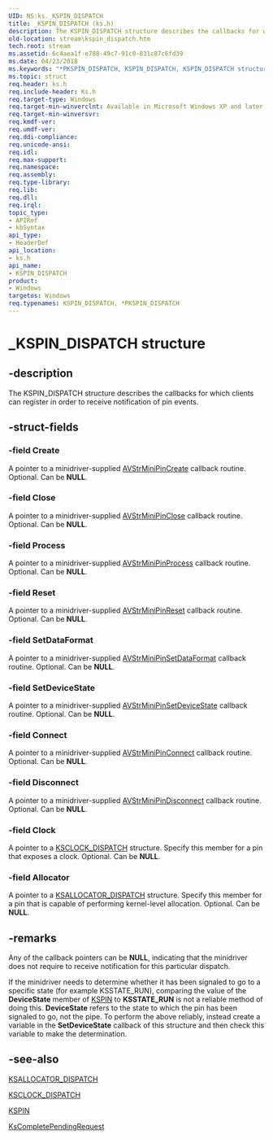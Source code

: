 ```yaml
---
UID: NS:ks._KSPIN_DISPATCH
title: _KSPIN_DISPATCH (ks.h)
description: The KSPIN_DISPATCH structure describes the callbacks for which clients can register in order to receive notification of pin events.
old-location: stream\kspin_dispatch.htm
tech.root: stream
ms.assetid: 6c4aea1f-e788-49c7-91c0-831c87c6fd39
ms.date: 04/23/2018
ms.keywords: "*PKSPIN_DISPATCH, KSPIN_DISPATCH, KSPIN_DISPATCH structure [Streaming Media Devices], PKSPIN_DISPATCH, PKSPIN_DISPATCH structure pointer [Streaming Media Devices], _KSPIN_DISPATCH, avstruct_2ef1e08b-327f-476c-9c0b-804582f67815.xml, ks/KSPIN_DISPATCH, ks/PKSPIN_DISPATCH, stream.kspin_dispatch"
ms.topic: struct
req.header: ks.h
req.include-header: Ks.h
req.target-type: Windows
req.target-min-winverclnt: Available in Microsoft Windows XP and later operating systems and in Microsoft DirectX 8.0 and later versions.
req.target-min-winversvr: 
req.kmdf-ver: 
req.umdf-ver: 
req.ddi-compliance: 
req.unicode-ansi: 
req.idl: 
req.max-support: 
req.namespace: 
req.assembly: 
req.type-library: 
req.lib: 
req.dll: 
req.irql: 
topic_type:
- APIRef
- kbSyntax
api_type:
- HeaderDef
api_location:
- ks.h
api_name:
- KSPIN_DISPATCH
product:
- Windows
targetos: Windows
req.typenames: KSPIN_DISPATCH, *PKSPIN_DISPATCH
---
```


# _KSPIN_DISPATCH structure


## -description


The KSPIN_DISPATCH structure describes the callbacks for which clients can register in order to receive notification of pin events.


## -struct-fields




### -field Create

A pointer to a minidriver-supplied <a href="https://docs.microsoft.com/windows-hardware/drivers/ddi/content/ks/nc-ks-pfnkspinirp">AVStrMiniPinCreate</a> callback routine. Optional. Can be <b>NULL</b>.


### -field Close

A pointer to a minidriver-supplied <a href="https://docs.microsoft.com/previous-versions/ff556329(v=vs.85)">AVStrMiniPinClose</a> callback routine. Optional. Can be <b>NULL</b>.


### -field Process

A pointer to a minidriver-supplied <a href="https://docs.microsoft.com/windows-hardware/drivers/ddi/content/ks/nc-ks-pfnkspin">AVStrMiniPinProcess</a> callback routine. Optional. Can be <b>NULL</b>.


### -field Reset

A pointer to a minidriver-supplied <a href="https://docs.microsoft.com/previous-versions/ff556354(v=vs.85)">AVStrMiniPinReset</a> callback routine. Optional. Can be <b>NULL</b>.


### -field SetDataFormat

A pointer to a minidriver-supplied <a href="https://docs.microsoft.com/windows-hardware/drivers/ddi/content/ks/nc-ks-pfnkspinsetdataformat">AVStrMiniPinSetDataFormat</a> callback routine. Optional. Can be <b>NULL</b>.


### -field SetDeviceState

A pointer to a minidriver-supplied <a href="https://docs.microsoft.com/windows-hardware/drivers/ddi/content/ks/nc-ks-pfnkspinsetdevicestate">AVStrMiniPinSetDeviceState</a> callback routine. Optional. Can be <b>NULL</b>.


### -field Connect

A pointer to a minidriver-supplied <a href="https://docs.microsoft.com/previous-versions/ff556332(v=vs.85)">AVStrMiniPinConnect</a> callback routine. Optional. Can be <b>NULL</b>.


### -field Disconnect

A pointer to a minidriver-supplied <a href="https://docs.microsoft.com/windows-hardware/drivers/ddi/content/ks/nc-ks-pfnkspinvoid">AVStrMiniPinDisconnect</a> callback routine. Optional. Can be <b>NULL</b>.


### -field Clock

A pointer to a <a href="https://docs.microsoft.com/windows-hardware/drivers/ddi/content/ks/ns-ks-_ksclock_dispatch">KSCLOCK_DISPATCH</a> structure. Specify this member for a pin that exposes a clock. Optional. Can be <b>NULL</b>.


### -field Allocator

A pointer to a <a href="https://docs.microsoft.com/windows-hardware/drivers/ddi/content/ks/ns-ks-_ksallocator_dispatch">KSALLOCATOR_DISPATCH</a> structure. Specify this member for a pin that is capable of performing kernel-level allocation. Optional. Can be <b>NULL</b>.


## -remarks



Any of the callback pointers can be <b>NULL</b>, indicating that the minidriver does not require to receive notification for this particular dispatch.

If the minidriver needs to determine whether it has been signaled to go to a specific state (for example KSSTATE_RUN), comparing the value of the <b>DeviceState</b> member of <a href="https://docs.microsoft.com/windows-hardware/drivers/ddi/content/ks/ns-ks-_kspin">KSPIN</a> to <b>KSSTATE_RUN</b> is not a reliable method of doing this. <b>DeviceState</b> refers to the state to which the pin has been signaled to go, not the pipe. To perform the above reliably, instead create a variable in the <b>SetDeviceState</b> callback of this structure and then check this variable to make the determination.




## -see-also




<a href="https://docs.microsoft.com/windows-hardware/drivers/ddi/content/ks/ns-ks-_ksallocator_dispatch">KSALLOCATOR_DISPATCH</a>



<a href="https://docs.microsoft.com/windows-hardware/drivers/ddi/content/ks/ns-ks-_ksclock_dispatch">KSCLOCK_DISPATCH</a>



<a href="https://docs.microsoft.com/windows-hardware/drivers/ddi/content/ks/ns-ks-_kspin">KSPIN</a>



<a href="https://docs.microsoft.com/windows-hardware/drivers/ddi/content/ks/nf-ks-kscompletependingrequest">KsCompletePendingRequest</a>
 

 


